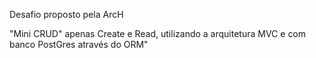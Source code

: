 Desafio proposto pela ArcH

"Mini CRUD" apenas Create e Read, utilizando a arquitetura MVC e com banco PostGres através do ORM"




